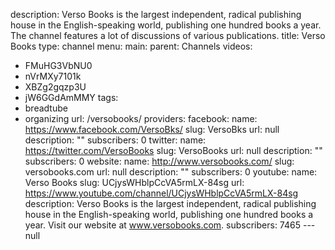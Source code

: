 description: Verso Books is the largest independent, radical publishing house in the
  English-speaking world, publishing one hundred books a year. The channel features
  a lot of discussions of various publications.
title: Verso Books
type: channel
menu:
  main:
    parent: Channels
videos:
- FMuHG3VbNU0
- nVrMXy7101k
- XBZg2gqzp3U
- jW6GGdAmMMY
tags:
- breadtube
- organizing
url: /versobooks/
providers:
  facebook:
    name: https://www.facebook.com/VersoBks/
    slug: VersoBks
    url: null
    description: ""
    subscribers: 0
  twitter:
    name: https://twitter.com/VersoBooks
    slug: VersoBooks
    url: null
    description: ""
    subscribers: 0
  website:
    name: http://www.versobooks.com/
    slug: versobooks.com
    url: null
    description: ""
    subscribers: 0
  youtube:
    name: Verso Books
    slug: UCjysWHblpCcVA5rmLX-84sg
    url: https://www.youtube.com/channel/UCjysWHblpCcVA5rmLX-84sg
    description: Verso Books is the largest independent, radical publishing house
      in the English-speaking world, publishing one hundred books a year. Visit our
      website at www.versobooks.com.
    subscribers: 7465
--- null
